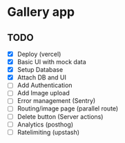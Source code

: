 # Gallery app

## TODO

- [x] Deploy (vercel)
- [x] Basic UI with mock data
- [x] Setup Database
- [x] Attach DB and UI
- [ ] Add Authentication
- [ ] Add Image upload
- [ ] Error management (Sentry)
- [ ] Routing/image page (parallel route)
- [ ] Delete button (Server actions)
- [ ] Analytics (posthog)
- [ ] Ratelimiting (upstash)